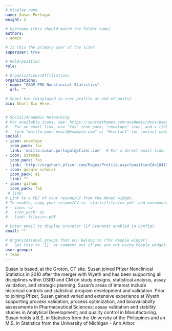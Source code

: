 ```yaml
---
# Display name
name: Susan Portugal
weight: 2

# Username (this should match the folder name)
authors:
- admin

# Is this the primary user of the site?
superuser: true

# Role/position
role:

# Organizations/Affiliations
organizations:
- name: "GBDM PRD Nonclinical Statistics"
  url: ""

# Short bio (displayed in user profile at end of posts)
bio: Short Bio Here.


# Social/Academic Networking
# For available icons, see: https://sourcethemes.com/academic/docs/page-builder/#icons
#   For an email link, use "fas" icon pack, "envelope" icon, and a link in the
#   form "mailto:your-email@example.com" or "#contact" for contact widget.
social:
- icon: envelope
  icon_pack: fas
  link: 'mailto:susan.portugal@pfizer.com'  # For a direct email link, use "mailto:test@example.org".
- icon: sitemap
  icon_pack: fas
  link: 'http://orgchart.pfizer.com/Pages/Profile.aspx?positionId=10413174'
- icon: google-scholar
  icon_pack: ai
  link: ""
- icon: github
  icon_pack: fab
 # link: 
# Link to a PDF of your resume/CV from the About widget.
# To enable, copy your resume/CV to `static/files/cv.pdf` and uncomment the lines below.
# - icon: cv
#   icon_pack: ai
#   link: files/cv.pdf

# Enter email to display Gravatar (if Gravatar enabled in Config)
email: ""

# Organizational groups that you belong to (for People widget)
#   Set this to `[]` or comment out if you are not using People widget.
user_groups:
- Team
---
```


Susan is based, at the Groton, CT site. Susan joined Pfizer Nonclinical Statistics in 2010 after the merger with Wyeth and has been supporting all disciplines within DSRD and CM on study designs, statistical analysis, assay validation, and strategic planning. Susan’s areas of interest include historical controls and statistical program development and validation. Prior to joining Pfizer, Susan gained varied and extensive experience at Wyeth supporting process validation, process optimization, and bioavailability assessments in Pharmaceutical Sciences; assay validation and stability studies in Analytical Development; and quality control in Manufacturing. Susan holds a B.S. in Statistics from the University of the Philippines and an M.S. in Statistics from the University of Michigan - Ann Arbor.

